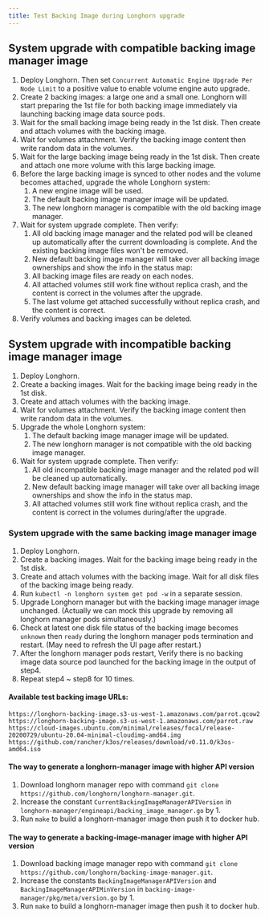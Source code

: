 ```yaml
---
title: Test Backing Image during Longhorn upgrade
---
```


## System upgrade with compatible backing image manager image
1. Deploy Longhorn. Then set `Concurrent Automatic Engine Upgrade Per Node Limit` to a positive value to enable volume engine auto upgrade.
2. Create 2 backing images: a large one and a small one. Longhorn will start preparing the 1st file for both backing image immediately via launching backing image data source pods.
3. Wait for the small backing image being ready in the 1st disk. Then create and attach volumes with the backing image.
4. Wait for volumes attachment. Verify the backing image content then write random data in the volumes.
5. Wait for the large backing image being ready in the 1st disk. Then create and attach one more volume with this large backing image.
6. Before the large backing image is synced to other nodes and the volume becomes attached, upgrade the whole Longhorn system:
    1. A new engine image will be used.
    2. The default backing image manager image will be updated.
    3. The new longhorn manager is compatible with the old backing image manager.
7. Wait for system upgrade complete. Then verify:
    1. All old backing image manager and the related pod will be cleaned up automatically after the current downloading is complete. And the existing backing image files won't be removed.
    2. New default backing image manager will take over all backing image ownerships and show the info in the status map: 
    3. All backing image files are ready on each nodes.
    4. All attached volumes still work fine without replica crash, and the content is correct in the volumes after the upgrade.
    5. The last volume get attached successfully without replica crash, and the content is correct.
8. Verify volumes and backing images can be deleted.

## System upgrade with incompatible backing image manager image
1. Deploy Longhorn.
2. Create a backing images. Wait for the backing image being ready in the 1st disk.
3. Create and attach volumes with the backing image.
4. Wait for volumes attachment. Verify the backing image content then write random data in the volumes.
5. Upgrade the whole Longhorn system:
    1. The default backing image manager image will be updated.
    2. The new longhorn manager is not compatible with the old backing image manager.
6. Wait for system upgrade complete. Then verify:
    1. All old incompatible backing image manager and the related pod will be cleaned up automatically.
    2. New default backing image manager will take over all backing image ownerships and show the info in the status map.
    3. All attached volumes still work fine without replica crash, and the content is correct in the volumes during/after the upgrade.

### System upgrade with the same backing image manager image
1. Deploy Longhorn.
2. Create a backing images. Wait for the backing image being ready in the 1st disk.
3. Create and attach volumes with the backing image. Wait for all disk files of the backing image being ready.
4. Run `kubectl -n longhorn system get pod -w` in a separate session.
5. Upgrade Longhorn manager but with the backing image manager image unchanged. (Actually we can mock this upgrade by removing all longhorn manager pods simultaneously.)
6. Check at latest one disk file status of the backing image becomes `unknown` then `ready` during the longhorn manager pods termination and restart. (May need to refresh the UI page after restart.)
7. After the longhorn manager pods restart, Verify there is no backing image data source pod launched for the backing image in the output of step4.
8. Repeat step4 ~ step8 for 10 times.

#### Available test backing image URLs:
```
https://longhorn-backing-image.s3-us-west-1.amazonaws.com/parrot.qcow2
https://longhorn-backing-image.s3-us-west-1.amazonaws.com/parrot.raw
https://cloud-images.ubuntu.com/minimal/releases/focal/release-20200729/ubuntu-20.04-minimal-cloudimg-amd64.img
https://github.com/rancher/k3os/releases/download/v0.11.0/k3os-amd64.iso 
```

#### The way to generate a longhorn-manager image with higher API version
1. Download longhorn manager repo with command `git clone https://github.com/longhorn/longhorn-manager.git`.
2. Increase the constant `CurrentBackingImageManagerAPIVersion` in `longhorn-manager/engineapi/backing_image_manager.go` by 1.
3. Run `make` to build a longhorn-manager image then push it to docker hub.

#### The way to generate a backing-image-manager image with higher API version
1. Download backing image manager repo with command `git clone https://github.com/longhorn/backing-image-manager.git`.
2. Increase the constants `BackingImageManagerAPIVersion` and `BackingImageManagerAPIMinVersion` in `backing-image-manager/pkg/meta/version.go` by 1.
3. Run `make` to build a longhorn-manager image then push it to docker hub.

